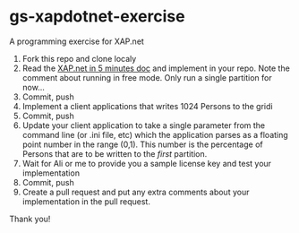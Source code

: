 gs-xapdotnet-exercise
=====================

A programming exercise for XAP.net

1. Fork this repo and clone localy
1. Read the [XAP.net in 5 minutes doc](http://docs.gigaspaces.com/xap97net/dotnet-your-first-data-grid-application.html) and implement in your repo.
Note the comment about running in free mode. Only run a single partition for now...
1. Commit, push
1. Implement a client applications that writes 1024 Persons to the gridi
1. Commit, push
1. Update your client application to take a single parameter from the command line (or .ini file, etc) which the application parses as a floating point number in the range (0,1). This number is the percentage of Persons that are to be written to the *first* partition.
1. Wait for Ali or me to provide you a sample license key and test your implementation
1. Commit, push
1. Create a pull request and put any extra comments about your implementation in the pull request.

Thank you!


 
